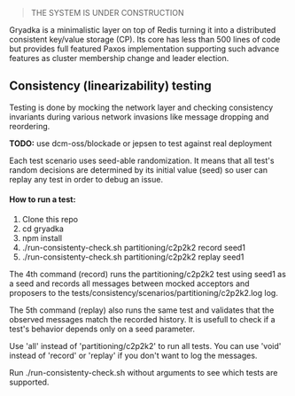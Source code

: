 > THE SYSTEM IS UNDER CONSTRUCTION

Gryadka is a minimalistic layer on top of Redis turning it into a distributed consistent 
key/value storage (CP). Its core has less than 500 lines of code but provides full featured 
Paxos implementation supporting such advance features as cluster membership change and 
leader election.

## Consistency (linearizability) testing

Testing is done by mocking the network layer and checking consistency invariants during various 
network invasions like message dropping and reordering.

**TODO:** use dcm-oss/blockade or jepsen to test against real deployment

Each test scenario uses seed-able randomization. It means that all test's random decisions are determined by 
its initial value (seed) so user can replay any test in order to debug an issue. 

#### How to run a test:

1. Clone this repo
2. cd gryadka
3. npm install
4. ./run-consistenty-check.sh partitioning/c2p2k2 record seed1
5. ./run-consistenty-check.sh partitioning/c2p2k2 replay seed1

The 4th command (record) runs the partitioning/c2p2k2 test using seed1 as a seed and records 
all messages between mocked acceptors and proposers to the tests/consistency/scenarios/partitioning/c2p2k2.log log.

The 5th command (replay) also runs the same test and 
validates that the observed messages match the recorded history.
It is usefull to check if a test's behavior depends only on a seed parameter.

Use 'all' instead of 'partitioning/c2p2k2' to run all tests. You can use 'void' instead of 'record' or 'replay'
if you don't want to log the messages.

Run ./run-consistenty-check.sh without arguments to see which tests are supported.